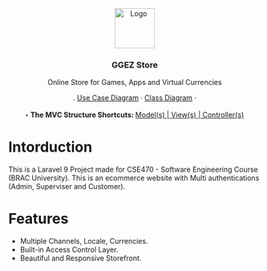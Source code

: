 <div align="center">
  <a href="https://github.com/samanjoy2/ggezshop">
    <img src="https://i.ibb.co/L9GWHx7/898f45be3cd722f58aacf9141019a1f0-gg-ez-gaming-badge.png" alt="Logo" width="80" height="80">
  </a>

  <h3 align="center">GGEZ Store</h3>

  <p align="center">
    Online Store for Games, Apps and Virtual Currencies
    <br />
  </p>
    <p> .
        <a href="https://drive.google.com/file/d/1nhgOagYbnf9O_IWahAl_Pt7Ywm_Jc6Ql/view?usp=sharing">Use Case Diagram</a>
    ·
    <a href="https://drive.google.com/file/d/13O_yvQk-lpgyrhq5DuI1A36MYYF3Iedz/view?usp=sharing">Class Diagram</a>
    · <br> <br>
        <b>‣ The MVC Structure Shortcuts: </b><a href="https://github.com/samanjoy2/ggezshop/tree/main/app/Models">Model(s) | </a><a         href="https://github.com/samanjoy2/ggezshop/tree/main/resources/views"> View(s) | </a><a href="https://github.com/samanjoy2/ggezshop/tree/main/app/Http/Controllers">Controller(s)</a></p>
</div>


# Intorduction

This is a Laravel 9 Project made for CSE470 - Software Engineering Course (BRAC University). This is an ecommerce website with Multi authentications (Admin, Superviser and Customer). 

# Features

* Multiple Channels, Locale, Currencies.
* Built-in Access Control Layer.
* Beautiful and Responsive Storefront.
